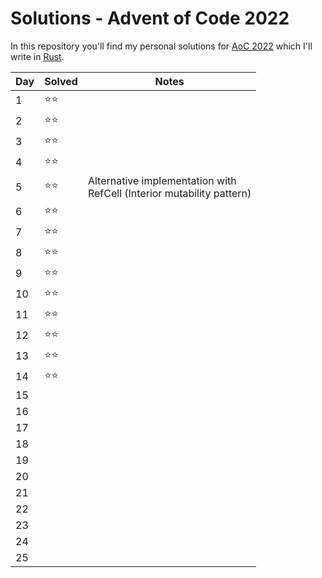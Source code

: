 # Solutions - Advent of Code 2022

In this repository you'll find my personal solutions for [AoC 2022](https://adventofcode.com/2022) which I'll write in [Rust](https://www.rust-lang.org/).

| Day | Solved | Notes                                                                      |
| --- | ------ | -------------------------------------------------------------------------- |
| 1   | ⭐⭐   |                                                                            |
| 2   | ⭐⭐   |                                                                            |
| 3   | ⭐⭐   |                                                                            |
| 4   | ⭐⭐   |                                                                            |
| 5   | ⭐⭐   | Alternative implementation with <br> RefCell (Interior mutability pattern) |
| 6   | ⭐⭐   |                                                                            |
| 7   | ⭐⭐   |                                                                            |
| 8   | ⭐⭐   |                                                                            |
| 9   | ⭐⭐   |                                                                            |
| 10  | ⭐⭐   |                                                                            |
| 11  | ⭐⭐   |                                                                            |
| 12  | ⭐⭐   |                                                                            |
| 13  | ⭐⭐   |                                                                            |
| 14  | ⭐⭐   |                                                                            |
| 15  |        |                                                                            |
| 16  |        |                                                                            |
| 17  |        |                                                                            |
| 18  |        |                                                                            |
| 19  |        |                                                                            |
| 20  |        |                                                                            |
| 21  |        |                                                                            |
| 22  |        |                                                                            |
| 23  |        |                                                                            |
| 24  |        |                                                                            |
| 25  |        |                                                                            |
